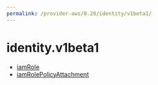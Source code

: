 ```yaml
---
permalink: /provider-aws/0.20/identity/v1beta1/
---
```


# identity.v1beta1



* [iamRole](iamRole.md)
* [iamRolePolicyAttachment](iamRolePolicyAttachment.md)